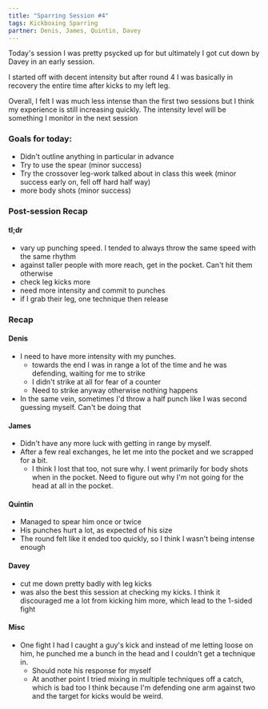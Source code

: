 ```yaml
---
title: "Sparring Session #4"
tags: Kickboxing Sparring
partner: Denis, James, Quintin, Davey
---
```


Today's session I was pretty psycked up for but ultimately I got cut down by Davey in an early session.

I started off with decent intensity but after round 4 I was basically in recovery the entire time after kicks to my left leg.

Overall, I felt I was much less intense than the first two sessions but I think my experience is still increasing quickly.
The intensity level will be something I monitor in the next session

### Goals for today:
* Didn't outline anything in particular in advance
* Try to use the spear (minor success)
* Try the crossover leg-work talked about in class this week (minor success early on, fell off hard half way)
* more body shots (minor success)


### Post-session Recap

#### tl;dr

* vary up punching speed. I tended to always throw the same speed with the same rhythm
* against taller people with more reach, get in the pocket. Can't hit them otherwise
* check leg kicks more
* need more intensity and commit to punches
* if I grab their leg, one technique then release

### Recap

#### Denis
* I need to have more intensity with my punches.
  * towards the end I was in range a lot of the time and he was defending, waiting for me to strike
  * I didn't strike at all for fear of a counter
  * Need to strike anyway otherwise nothing happens
* In the same vein, sometimes I'd throw a half punch like I was second guessing myself. Can't be doing that

#### James 
* Didn't have any more luck with getting in range by myself.
* After a few real exchanges, he let me into the pocket and we scrapped for a bit.
  * I think I lost that too, not sure why. I went primarily for body shots when in the pocket. Need to figure out why I'm not going for the head at all in the pocket.
  

#### Quintin
* Managed to spear him once or twice
* His punches hurt a lot, as expected of his size
* The round felt like it ended too quickly, so I think I wasn't being intense enough

#### Davey
* cut me down pretty badly with leg kicks
* was also the best this session at checking my kicks. I think it discouraged me a lot from kicking him more, which lead to the 1-sided fight


#### Misc
* One fight I had I caught a guy's kick and instead of me letting loose on him, he punched me a bunch in the head and I couldn't get a technique in.
  * Should note his response for myself
  * At another point I tried mixing in multiple techniques off a catch, which is bad too I think because I'm defending one arm against two and the target for kicks would be weird.
